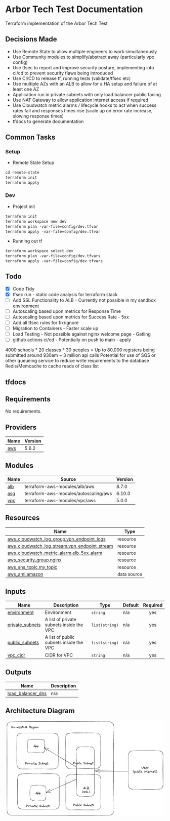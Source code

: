 # Arbor Tech Test Documentation
Terraform implementation of the Arbor Tech Test

## Decisions Made

- Use Remote State to allow multiple engineers to work simultaneously
- Use Community modules to simplify/abstract away (particularly vpc config)
- Use tfsec to report and improve security posture, implementing into ci/cd to prevent security flaws being introduced
- Use CI/CD to release tf, running tests (validate/tfsec etc)
- Use multiple AZs with an ALB to allow for a HA setup and failure of at least one AZ
- Application run in private subnets with only load balancer public facing
- Use NAT Gateway to allow application internet access if required
- Use Cloudwatch metric alarms / lifecycle hooks to act when success rates fall and responses times rise (scale up on error rate increase, slowing response times)
- tfdocs to generate documentation

## Common Tasks

### Setup

- Remote State Setup

``` console
cd remote-state
terraform init
terraform apply
```

### Dev

- Project init

``` console
terraform init
terraform workspace new dev
terraform plan -var-file=config/dev.tfvar
terraform apply -var-file=config/dev.tfvar
```

- Running out tf

``` console
terraform workspace select dev
terraform plan -var-file=config/dev.tfvars
terraform apply -var-file=config/dev.tfvars
```

## Todo

- [x] Code Tidy
- [x] tfsec run - static code analysis for terraform stack
- [ ] Add SSL Functionality to ALB - Currently not possible in my sandbox environment
- [ ] Autoscaling based upon metrics for Response Time
- [ ] Autoscaling based upon metrics for Success Rate - 5xx 
- [ ] Add all tfsec rules for fix/ignore
- [ ] Migration to Containers - Faster scale up 
- [ ] Load Testing - Not possible against nginx welcome page - Gatling
- [ ] github actions ci/cd - Potentially on push to main - apply

4000 schools * 20 classes * 30 peoples = Up to 80,000 registers being submitted around 930am ~ 3 million api calls
Potential for use of SQS or other queueing service to reduce write requirements to the database
Redis/Memcache to cache reads of class list 

## tfdocs
## Requirements

No requirements.

## Providers

| Name | Version |
|------|---------|
| <a name="provider_aws"></a> [aws](#provider\_aws) | 5.6.2 |

## Modules

| Name | Source | Version |
|------|--------|---------|
| <a name="module_alb"></a> [alb](#module\_alb) | terraform-aws-modules/alb/aws | 8.7.0 |
| <a name="module_asg"></a> [asg](#module\_asg) | terraform-aws-modules/autoscaling/aws | 6.10.0 |
| <a name="module_vpc"></a> [vpc](#module\_vpc) | terraform-aws-modules/vpc/aws | 5.0.0 |

## Resources

| Name | Type |
|------|------|
| [aws_cloudwatch_log_group.vpn_endpoint_logs](https://registry.terraform.io/providers/hashicorp/aws/latest/docs/resources/cloudwatch_log_group) | resource |
| [aws_cloudwatch_log_stream.vpn_endpoint_stream](https://registry.terraform.io/providers/hashicorp/aws/latest/docs/resources/cloudwatch_log_stream) | resource |
| [aws_cloudwatch_metric_alarm.elb_5xx_alarm](https://registry.terraform.io/providers/hashicorp/aws/latest/docs/resources/cloudwatch_metric_alarm) | resource |
| [aws_security_group.nginx](https://registry.terraform.io/providers/hashicorp/aws/latest/docs/resources/security_group) | resource |
| [aws_sns_topic.my_topic](https://registry.terraform.io/providers/hashicorp/aws/latest/docs/resources/sns_topic) | resource |
| [aws_ami.amazon](https://registry.terraform.io/providers/hashicorp/aws/latest/docs/data-sources/ami) | data source |

## Inputs

| Name | Description | Type | Default | Required |
|------|-------------|------|---------|:--------:|
| <a name="input_environment"></a> [environment](#input\_environment) | Environment | `string` | n/a | yes |
| <a name="input_private_subnets"></a> [private\_subnets](#input\_private\_subnets) | A list of private subnets inside the VPC | `list(string)` | n/a | yes |
| <a name="input_public_subnets"></a> [public\_subnets](#input\_public\_subnets) | A list of public subnets inside the VPC | `list(string)` | n/a | yes |
| <a name="input_vpc_cidr"></a> [vpc\_cidr](#input\_vpc\_cidr) | CIDR for VPC | `string` | n/a | yes |

## Outputs

| Name | Description |
|------|-------------|
| <a name="output_load_balancer_dns"></a> [load\_balancer\_dns](#output\_load\_balancer\_dns) | n/a |

## Architecture Diagram

![alt text](architecture.png)